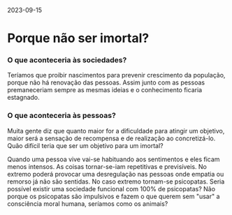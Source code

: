 2023-09-15
# Porque não ser imortal?


### O que aconteceria às sociedades?  
Teríamos que proibir nascimentos
para prevenir crescimento da população, porque não há renovação
das pessoas. Assim junto com as pessoas premaneceriam sempre as mesmas
ideias e o conhecimento ficaria estagnado.

### O que aconteceria às pessoas?
Muita gente diz que quanto maior for a dificuldade para atingir um objetivo, maior será
a sensação de recompensa e de realização ao concretizá-lo. Quão
difícil teria que ser um objetivo para um imortal?

Quando uma pessoa vive vai-se habituando 
aos sentimentos e eles ficam menos intensos. 
As coisas tornar-se-iam repetitivas e previsíveis. No extremo poderá provocar
uma desregulação nas pessoas onde empatia ou remorso já não são
sentidas. No caso extremo tornam-se psicopatas. Seria possível existir
uma sociedade funcional com 100% de psicopatas? Não porque os psicopatas
são impulsivos e fazem o que querem sem "usar" a consciência moral humana,
seríamos como os animais?




